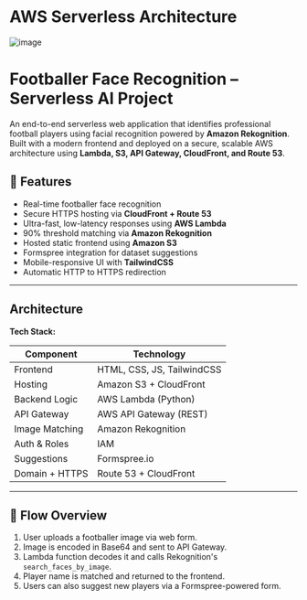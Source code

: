 # AWS Serverless Architecture

![image](https://github.com/user-attachments/assets/443505c9-234d-4458-b8d4-d8a30500355e)

# Footballer Face Recognition – Serverless AI Project

An end-to-end serverless web application that identifies professional football players using facial recognition powered by **Amazon Rekognition**. Built with a modern frontend and deployed on a secure, scalable AWS architecture using **Lambda, S3, API Gateway, CloudFront, and Route 53**.

## 📸 Features

- Real-time footballer face recognition
- Secure HTTPS hosting via **CloudFront + Route 53**
- Ultra-fast, low-latency responses using **AWS Lambda**
- 90% threshold matching via **Amazon Rekognition**
- Hosted static frontend using **Amazon S3**
- Formspree integration for dataset suggestions
- Mobile-responsive UI with **TailwindCSS**
- Automatic HTTP to HTTPS redirection

---

## Architecture

**Tech Stack:**

| Component      | Technology                 |
|----------------|----------------------------|
| Frontend       | HTML, CSS, JS, TailwindCSS |
| Hosting        | Amazon S3 + CloudFront     |
| Backend Logic  | AWS Lambda (Python)        |
| API Gateway    | AWS API Gateway (REST)     |
| Image Matching | Amazon Rekognition         |
| Auth & Roles   | IAM                        |
| Suggestions    | Formspree.io               |
| Domain + HTTPS | Route 53 + CloudFront      |

---

## 🔁 Flow Overview

1. User uploads a footballer image via web form.
2. Image is encoded in Base64 and sent to API Gateway.
3. Lambda function decodes it and calls Rekognition's `search_faces_by_image`.
4. Player name is matched and returned to the frontend.
5. Users can also suggest new players via a Formspree-powered form.

